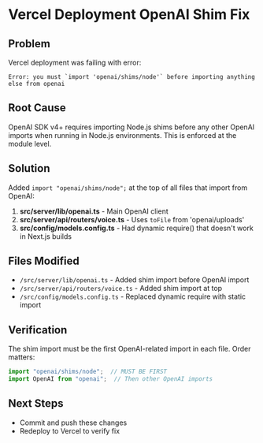 # Vercel Deployment OpenAI Shim Fix

## Problem
Vercel deployment was failing with error:
```
Error: you must `import 'openai/shims/node'` before importing anything else from openai
```

## Root Cause
OpenAI SDK v4+ requires importing Node.js shims before any other OpenAI imports when running in Node.js environments. This is enforced at the module level.

## Solution
Added `import "openai/shims/node";` at the top of all files that import from OpenAI:

1. **src/server/lib/openai.ts** - Main OpenAI client
2. **src/server/api/routers/voice.ts** - Uses `toFile` from 'openai/uploads'
3. **src/config/models.config.ts** - Had dynamic require() that doesn't work in Next.js builds

## Files Modified
- `/src/server/lib/openai.ts` - Added shim import before OpenAI import
- `/src/server/api/routers/voice.ts` - Added shim import at top
- `/src/config/models.config.ts` - Replaced dynamic require with static import

## Verification
The shim import must be the first OpenAI-related import in each file. Order matters:
```typescript
import "openai/shims/node";  // MUST BE FIRST
import OpenAI from "openai";  // Then other OpenAI imports
```

## Next Steps
- Commit and push these changes
- Redeploy to Vercel to verify fix